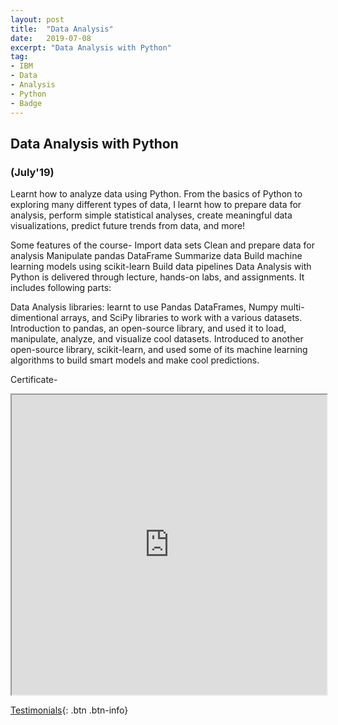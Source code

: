 ```yaml
---
layout: post
title:  "Data Analysis"
date:   2019-07-08
excerpt: "Data Analysis with Python"
tag:
- IBM
- Data
- Analysis
- Python
- Badge
---
```


## Data Analysis with Python
### (July'19)

Learnt how to analyze data using Python. From the basics of Python to exploring many different types of data, I learnt how to prepare data for analysis, perform simple statistical analyses, create meaningful data visualizations, predict future trends from data, and more!

Some features of the course-
Import data sets
Clean and prepare data for analysis
Manipulate pandas DataFrame
Summarize data
Build machine learning models using scikit-learn
Build data pipelines
Data Analysis with Python is delivered through lecture, hands-on labs, and assignments. It includes following parts:

Data Analysis libraries: learnt to use Pandas DataFrames, Numpy multi-dimentional arrays, and SciPy libraries to work with a various datasets. Introduction to pandas, an open-source library, and used it to load, manipulate, analyze, and visualize cool datasets. Introduced to another open-source library, scikit-learn, and used some of its machine learning algorithms to build smart models and make cool predictions.


Certificate-
<iframe src="https://drive.google.com/file/d/1Bfc3bW7aYfoCNxjXXrfKD_l9c4L_xr_I/preview" width="100%" height="480"></iframe>


[Testimonials](https://rahulguptanitro.github.io/testimonial){: .btn .btn-info}
